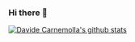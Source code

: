 ### Hi there 👋

[![Davide Carnemolla's github stats](https://github-readme-stats.vercel.app/api?username=Herbrant&show_icons=true&count_private=true)](https://github.com/Herbrant)

<!--
**Herbrant/Herbrant** is a ✨ _special_ ✨ repository because its `README.md` (this file) appears on your GitHub profile.

Here are some ideas to get you started:

- 🔭 I’m currently working on ...
- 🌱 I’m currently learning ...
- 👯 I’m looking to collaborate on ...
- 🤔 I’m looking for help with ...
- 💬 Ask me about ...
- 📫 How to reach me: ...
- 😄 Pronouns: ...
- ⚡ Fun fact: ...
-->
